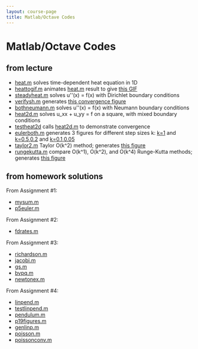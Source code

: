 ```yaml
---
layout: course-page
title: Matlab/Octave Codes
---
```


# Matlab/Octave Codes

## from lecture

  * [heat.m](assets/codes/heat.m) solves time-dependent heat equation in 1D
  * [heattogif.m](assets/codes/heattogif.m) animates [heat.m](assets/codes/heat.m) result to give [this GIF](assets/codes/figs/heat.gif)
  * [steadyheat.m](assets/codes/steadyheat.m) solves u''(x) = f(x) with Dirichlet boundary conditions
  * [verifysh.m](assets/codes/verifysh.m) generates [this convergence figure](assets/codes/figs/verifysh.png)
  * [bothneumann.m](assets/codes/bothneumann.m) solves u''(x) = f(x) with Neumann boundary conditions
  * [heat2d.m](assets/codes/heat2d.m) solves u_xx + u_yy = f on a square, with mixed boundary conditions
  * [testheat2d](assets/codes/testheat2d.m) calls [heat2d.m](assets/codes/heat2d.m) to demonstrate convergence
  * [eulerboth.m](assets/codes/eulerboth.m) generates 3 figures for different step sizes k: [k=1](assets/codes/figs/eulerbothone.png) and [k=0.5,0.2](assets/codes/figs/eulerbothsmaller.png) and [k=0.1,0.05](assets/codes/figs/eulerbothgood.png)
  * [taylor2.m](assets/codes/taylor2.m) Taylor O(k^2) method; generates [this figure](assets/codes/figs/taylor2.png)
  * [rungekutta.m](assets/codes/rungekutta.m) compare O(k^1), O(k^2), and O(k^4) Runge-Kutta methods; generates [this figure](assets/codes/figs/rungekutta.png)

## from homework solutions

From Assignment #1:

  * [mysum.m](assets/codes/mysum.m)
  * [p5euler.m](assets/codes/p5euler.m)

From Assignment #2:

  * [fdrates.m](assets/codes/fdrates.m)

From Assignment #3:

  * [richardson.m](https://github.com/bueler/slide-teach/blob/master/iterative/richardson.m)
  * [jacobi.m](https://github.com/bueler/slide-teach/blob/master/iterative/jacobi.m)
  * [gs.m](https://github.com/bueler/slide-teach/blob/master/iterative/gs.m)
  * [bvpq.m](assets/codes/bvpq.m)
  * [newtonex.m](assets/codes/newtonex.m)

From Assignment #4:

  * [linpend.m](assets/codes/linpend.m)
  * [testlinpend.m](assets/codes/testlinpend.m)
  * [pendulum.m](assets/codes/pendulum.m)
  * [p19figures.m](assets/codes/p19figures.m)
  * [genlinp.m](assets/codes/genlinp.m)
  * [poisson.m](assets/codes/poisson.m)
  * [poissonconv.m](assets/codes/poissonconv.m)
